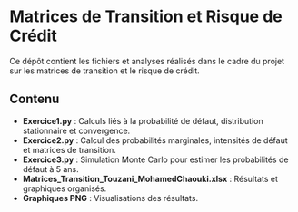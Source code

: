 # Matrices de Transition et Risque de Crédit
Ce dépôt contient les fichiers et analyses réalisés dans le cadre du projet sur les matrices de transition et le risque de crédit.

## Contenu
- **Exercice1.py** : Calculs liés à la probabilité de défaut, distribution stationnaire et convergence.
- **Exercice2.py** : Calcul des probabilités marginales, intensités de défaut et matrices de transition.
- **Exercice3.py** : Simulation Monte Carlo pour estimer les probabilités de défaut à 5 ans.
- **Matrices_Transition_Touzani_MohamedChaouki.xlsx** : Résultats et graphiques organisés.
- **Graphiques PNG** : Visualisations des résultats.

